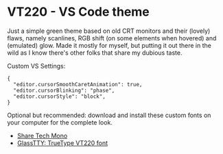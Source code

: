 # VT220 - VS Code theme

Just a simple green theme based  on old CRT monitors and their (lovely) flaws, namely scanlines, RGB shift (on some elements when hovered) and (emulated) glow. Made it mostly for myself, but putting it out there in the wild as I know there's other folks that share my dubious taste.

Custom VS Settings:

```
{
  "editor.cursorSmoothCaretAnimation": true,
  "editor.cursorBlinking": "phase",
  "editor.cursorStyle": "block",
}
```

Optional but recommended: download and install these custom fonts on your computer for the complete look.

* [Share Tech Mono](https://fonts.google.com/specimen/Share+Tech+Mono)
* [GlassTTY: TrueType VT220 font](https://github.com/svofski/glasstty)
